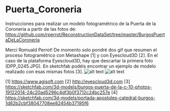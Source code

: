 # Puerta_Coroneria
Instrucciones para realizar un modelo fotogramétrico de la Puerta de la Coroneria a partir de las fotos de:
 https://github.com/rperrot/ReconstructionDataSet/tree/master/BurgosPuertaDeLaCoroneria 
 
 Merci Romuald Perrot!
 De momento solo pondré dos gif que resumen el proceso fotogramétrico con Metashape [1] y con Eyescloud3D [2]. En el caso de la plataforma Eyescloud3D, hay que descartar la primera foto (DPP_0245.JPG).
 En sketchfab podéis encontrar un ejemplo de modelo realizado con esas mismas fotos [3].
 ![alt text](https://github.com/dieza/PUERTA_CORONERIA/blob/main/ProcesadoMetashape.gif?raw=true)
 ![alt text](https://github.com/dieza/PUERTA_CORONERIA/blob/main/ProcesadoEyesCloud.gif?raw=true)

[1] https://www.agisoft.com
[2] http://eyescloud3d.com
[3] https://sketchfab.com/3d-models/burgos-puerta-de-la-c-10-photos-19122014-24c20ad5296c4df3b0f3712c24bc257e
[4] https://sketchfab.com/3d-models/portada-apostoles-catedral-burgos-1d82b2cbf38047708ee82454b37195f6
